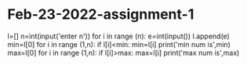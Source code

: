 # Feb-23-2022-assignment-1
l=[]
n=int(input('enter n'))
for i in range (n):
    e=int(input())
    l.append(e)
min=l[0]
for i in range (1,n):
    if l[i]<min:
        min=l[i]
print('min num is',min)
max=l[0]
for i in range (1,n):
    if l[i]>max:
        max=l[i]
print('max num is',max)

